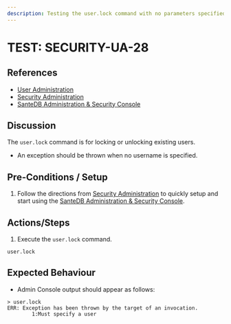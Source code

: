 ```yaml
---
description: Testing the user.lock command with no parameters specified.
---
```


# TEST: SECURITY-UA-28

## References

* [User Administration](../../../../../operations/host-administration/santedb-icdr-admin-console/user-administration.md)
* [Security Administration](../../../../../operations/security-administration/#demo-environment) 
* [SanteDB Administration & Security Console](../../../../../operations/host-administration/santedb-icdr-admin-console/)

## Discussion

The `user.lock` command is for locking or unlocking existing users. 

* An exception should be thrown when no username is specified.

## Pre-Conditions / Setup

1. Follow the directions from [Security Administration](../../../../../operations/security-administration/#demo-environment) to quickly setup and start using the [SanteDB Administration & Security Console](../../../../../operations/host-administration/santedb-icdr-admin-console/).

## Actions/Steps

1. Execute the `user.lock` command.

```text
user.lock
```

## Expected Behaviour

* Admin Console output should appear as follows:

```text
> user.lock
ERR: Exception has been thrown by the target of an invocation.
        1:Must specify a user
```

